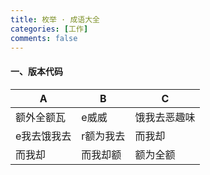```yaml
---
title: 枚举 · 成语大全
categories: [工作]
comments: false
---
```


#### 一、版本代码

| A           | B         | C            |
| ----------- | --------- | ------------ |
| 额外全额瓦  | e威威     | 饿我去恶趣味 |
| e我去饿我去 | r额为我去 | 而我却       |
| 而我却      | 而我却额  | 额为全额     |





